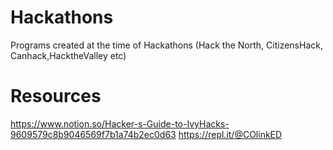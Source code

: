 # Hackathons
Programs created at the time of Hackathons (Hack the North, CitizensHack, Canhack,HacktheValley etc)


# Resources
https://www.notion.so/Hacker-s-Guide-to-IvyHacks-9609579c8b9046569f7b1a74b2ec0d63
https://repl.it/@COlinkED
